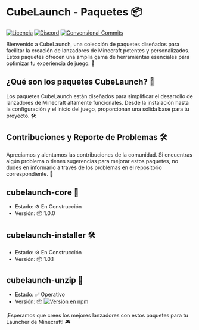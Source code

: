 # CubeLaunch - Paquetes 📦
[![Licencia](https://img.shields.io/npm/l/@xmcl/core.svg)](https://github.com/EddyerDevv/cubelaunch-packages/blob/master/LICENSE)
[![Discord](https://discord.com/api/guilds/997170342307049604/widget.png)](https://discord.gg/AmVMHCj2Wx)
[![Convensional Commits](https://img.shields.io/badge/Conventional%20Commits-1.0.0-yellow.svg)](https://www.conventionalcommits.org)

Bienvenido a CubeLaunch, una colección de paquetes diseñados para facilitar la creación de lanzadores de Minecraft potentes y personalizados. Estos paquetes ofrecen una amplia gama de herramientas esenciales para optimizar tu experiencia de juego. 🚀

## ¿Qué son los paquetes CubeLaunch? 🤔

Los paquetes CubeLaunch están diseñados para simplificar el desarrollo de lanzadores de Minecraft altamente funcionales. Desde la instalación hasta la configuración y el inicio del juego, proporcionan una sólida base para tu proyecto. 🛠️

## Contribuciones y Reporte de Problemas 🛠️

Apreciamos y alentamos las contribuciones de la comunidad. Si encuentras algún problema o tienes sugerencias para mejorar estos paquetes, no dudes en informarlo a través de los problemas en el repositorio correspondiente. 🤝

## cubelaunch-core 🚀

- Estado: ⚙️ En Construcción
- Versión: 📦 1.0.0

## cubelaunch-installer 🛠️

- Estado: ⚙️ En Construcción
- Versión: 📦 1.0.1

## cubelaunch-unzip 🔗

- Estado: ✅ Operativo
- Versión: 📦 [![Versión en npm](https://img.shields.io/npm/v/cubelaunch-unzip.svg)](https://www.npmjs.com/package/cubelaunch-unzip)


¡Esperamos que crees los mejores lanzadores con estos paquetes para tu Launcher de Minecraft! 🎮
